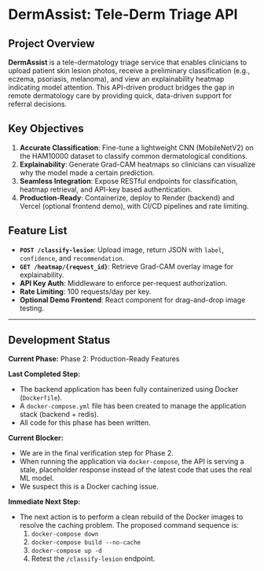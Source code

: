 # DermAssist: Tele-Derm Triage API

## Project Overview

**DermAssist** is a tele-dermatology triage service that enables clinicians to upload patient skin lesion photos, receive a preliminary classification (e.g., eczema, psoriasis, melanoma), and view an explainability heatmap indicating model attention. This API-driven product bridges the gap in remote dermatology care by providing quick, data-driven support for referral decisions.

## Key Objectives

1. **Accurate Classification**: Fine-tune a lightweight CNN (MobileNetV2) on the HAM10000 dataset to classify common dermatological conditions.
2. **Explainability**: Generate Grad-CAM heatmaps so clinicians can visualize why the model made a certain prediction.
3. **Seamless Integration**: Expose RESTful endpoints for classification, heatmap retrieval, and API-key based authentication.
4. **Production-Ready**: Containerize, deploy to Render (backend) and Vercel (optional frontend demo), with CI/CD pipelines and rate limiting.

## Feature List

* **`POST /classify-lesion`**: Upload image, return JSON with `label`, `confidence`, and `recommendation`.
* **`GET /heatmap/{request_id}`**: Retrieve Grad-CAM overlay image for explainability.
* **API Key Auth**: Middleware to enforce per-request authorization.
* **Rate Limiting**: 100 requests/day per key.
* **Optional Demo Frontend**: React component for drag-and-drop image testing.

---

## Development Status

**Current Phase:** Phase 2: Production-Ready Features

**Last Completed Step:**
- The backend application has been fully containerized using Docker (`Dockerfile`).
- A `docker-compose.yml` file has been created to manage the application stack (backend + redis).
- All code for this phase has been written.

**Current Blocker:**
- We are in the final verification step for Phase 2.
- When running the application via `docker-compose`, the API is serving a stale, placeholder response instead of the latest code that uses the real ML model.
- We suspect this is a Docker caching issue.

**Immediate Next Step:**
- The next action is to perform a clean rebuild of the Docker images to resolve the caching problem. The proposed command sequence is:
  1. `docker-compose down`
  2. `docker-compose build --no-cache`
  3. `docker-compose up -d`
  4. Retest the `/classify-lesion` endpoint.